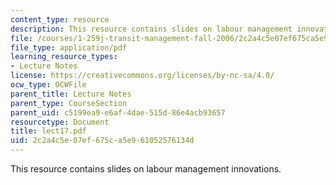 ```yaml
---
content_type: resource
description: This resource contains slides on labour management innovations.
file: /courses/1-259j-transit-management-fall-2006/2c2a4c5e07ef675ca5e961052576134d_lect17.pdf
file_type: application/pdf
learning_resource_types:
- Lecture Notes
license: https://creativecommons.org/licenses/by-nc-sa/4.0/
ocw_type: OCWFile
parent_title: Lecture Notes
parent_type: CourseSection
parent_uid: c5199ea9-e6af-4dae-515d-86e4acb93657
resourcetype: Document
title: lect17.pdf
uid: 2c2a4c5e-07ef-675c-a5e9-61052576134d
---
```

This resource contains slides on labour management innovations.